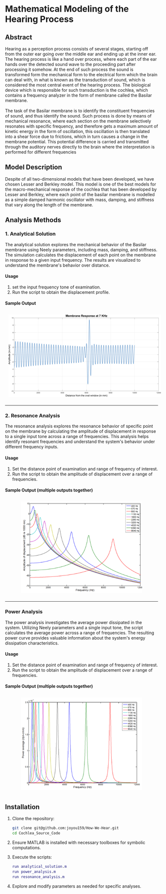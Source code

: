 # Mathematical Modeling of the Hearing Process

## Abstract

Hearing as a perception process consists of several stages, starting off from the outer ear going over the middle ear and ending up at the inner ear. The hearing process is like a hand over process, where each part of the ear hands over the detected sound wave to the proceeding part after processing it somehow. At the end of such process the sound is transformed form the mechanical form to the electrical form which the brain can deal with, in what is known as the transduction of sound, which is considered the most central event of the hearing process. The biological device which is responsible for such transduction is the cochlea, which contains a frequency analyzer in the form of membrane called the Basilar membrane.\
\
 The task of the Basilar membrane is to identify the constituent frequencies of sound, and thus identify the sound. Such process is done by means of mechanical resonance, where each section on the membrane selectively resonates with specific frequency, and therefore gets a maximum amount of kinetic energy in the form of oscillation, this oscillation is then translated into a shear force due to frictions, which in turn causes a change in the membrane potential. This potential difference is carried and transmitted through the auditory nerves directly to the brain where the interpretation is performed for different frequencies 


## Model Description

Despite of all two-dimensional 
models that have been developed, we have chosen Lesser and Berkley model.  This model is one of the best models for the 
macro-mechanical response of the 
cochlea that has been developed by 
Lesser and Berkley, where each point of 
the basilar membrane is modelled as a 
simple damped harmonic oscillator with 
mass, damping, and stiffness that vary 
along the length of the membrane.


## Analysis Methods

### 1. Analytical Solution

The analytical solution explores the mechanical behavior of the Basilar membrane using Neely parameters, including mass, damping, and stiffness. The simulation calculates the displacement of each point on the membrane in response to a given input frequency. The results are visualized to understand the membrane's behavior over distance.

#### Usage

1. set the input frequency tone of examination.
2. Run the script to obtain the displacement profile.

#### Sample Output

<div align = "center">
  <img src="Resources/analytical.png" alt="Local Image" width="600" style="margin: 10px;">
</div>

---
### 2. Resonance Analysis

The resonance analysis explores the resonance behavior of specific point on the membrane by calculating the amplitude of displacement in response to a single input tone across a range of frequencies. This analysis helps identify resonant frequencies and understand the system's behavior under different frequency inputs.

#### Usage

1. Set the distance point of examination and range of frequency of interest.
2. Run the script to obtain the amplitude of displacement over a range of frequencies.

#### Sample Output (multiple outputs together)

<div align = "center">
<img src="Resources/Resonance.png" alt="Local Image" width="400" style="margin: 10px;">
</div>

---

### Power Analysis

The power analysis investigates the average power dissipated in the system. Utilizing Neely parameters and a single input tone, the script calculates the average power across a range of frequencies. The resulting power curve provides valuable information about the system's energy dissipation characteristics.

#### Usage

1. Set the distance point of examination and range of frequency of interest.
2. Run the script to obtain the amplitude of displacement over a range of frequencies.

#### Sample Output (multiple outputs together)
<div align = "center">
<img src="Resources/Power.png" alt="Local Image" width="400" style="margin: 10px;">
</div>

## Installation

1. Clone the repository:

    ```bash
    git clone git@github.com:joyou159/How-We-Hear.git
    cd Cochlea_Source_Code
    ```

2. Ensure MATLAB is installed with necessary toolboxes for symbolic computations.

3. Execute the scripts:

    ```matlab
    run analytical_solution.m
    run power_analysis.m
    run resonance_analysis.m
    ```

4. Explore and modify parameters as needed for specific analyses.

